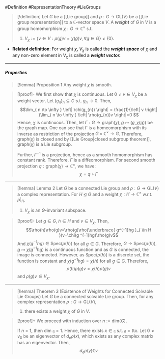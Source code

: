 #Definition #RepresentationTheory #LieGroups 

> [!definition]
> Let $G$ be a [[Lie group]] and $\rho:G\to \text{GL}(V)$ be a [[Lie group representation]] to a $\mathbb{C}$-vector space $V$. A ***weight*** of $G$ in $V$ is a group homomorphism $\chi:G\to \mathbb{C}^\times$ s.t. 
> 1. $V_{\chi}:=\{ v\in V:\rho(g)v=\chi(g)v,\forall g\in G \}\neq \{ 0 \}$.

- **Related definition**: For weight $\chi$, $V_{\chi}$ is called the ***weight space*** of $\chi$ and any non-zero element in $V_{\chi}$ is called a ***weight vector.***
---
##### Properties
> [!lemma] Proposition 1
> Any weight $\chi$ is smooth.

> [!proof]-
> We first show that $\chi$ is continuous. Let $0\neq v\in V_{\chi}$ be a weight vector. Let $(g_{n})_{n}\subseteq G$ s.t. $g_{n}\to 0$. Then, $$\lim_{ n \to \infty } \left| \chi(g_{n}) \right| = \frac{1}{\left| v \right| }\lim_{ n \to \infty } \left| \rho(g_{n})v \right|=0 $$Hence, $\chi$ is continuous. Then, let $\Gamma:G\to \text{graph}(\chi),g\mapsto (g,\chi(g))$ be the graph map. One can see that $\Gamma$ is a homeomorphism with its inverse as restriction of the projection $G\times \mathbb{C}^\times\to G$. Therefore, $\text{graph}(\chi)$ is closed and by [[Lie Group|closed subgroup theorem]], $\text{graph}(\chi)$ is a Lie subgroup.
> 
> Further, $\Gamma ^{-1}$ is a projection, hence as a smooth homomorphism has constant rank. Therefore, $\Gamma$ is a diffeomorphism. For second smooth projection $q:\text{graph}(\chi)\to \mathbb{C}^\times$, we have: $$\chi=q\circ \Gamma$$
---
> [!lemma] Lemma 2
> Let $G$ be a connected Lie group and $\rho:G\to \text{GL}(V)$ a complex representation. For $H\unlhd G$ and a weight $\chi:H\to \mathbb{C}^\times$ w.r.t. $\rho|_{H}$, 
> 1. $V_{\chi}$ is an $G$-invariant subspace.

> [!proof]-
> Let $g\in G$, $h\in H$ and $v\in V_{\chi}$. Then,$$\rho(h)\rho(g)v=\rho(g)\rho(\underbrace{ g^{-1}hg }_{ \in H })v=\chi(g ^{-1}hg)\rho(g)v$$And $\chi(g^{-1}hg)\in \text{Spec}(\rho(h))$ for all $g\in G$. Therefore, $G\to \text{Spec}(\rho(h)),g\mapsto \chi(g ^{-1}hg)$ is a continuous function and as $G$ is connected, the image is connected. However, as $\text{Spec}(\rho(h))$ is a discrete set, the function is constant and $\chi(g^{-1}hg)=\chi(h)$ for all $g\in G$. Therefore, $$\rho(h)\rho(g)v=\chi(h)\rho(g)v$$and $\rho(g)v\in V_{\chi}$.
---
> [!lemma] Theorem 3 (Existence of Weights for Connected Solvable Lie Groups)
> Let $G$ be a connected solvable Lie group. Then, for any complex representation $\rho:G\to \text{GL}(V)$, 
> 1. there exists a weight $\chi$ of $G$ in $V$.

> [!proof]+
> We proceed with induction over $n:=\text{dim}(G)$. 
> 
> If $n=1$, then $\text{dim }\mathfrak{g}=1$. Hence, there exists $x\in \mathfrak{g}$ s.t. $\mathfrak{g}=\mathbb{R}x$. Let $0\neq v_{0}$ be an eigenvector of $d_{e}\rho(x)$, which exists as any complex matrix has an eigenvector. Then, $$d_{e}\rho(y)\mathbb{C}v$$